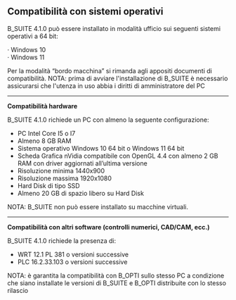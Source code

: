 **Compatibilità con sistemi operativi**
-----------------------------------------------------------------------------------------
B\_SUITE 4.1.0 può essere installato in modalità ufficio sui seguenti sistemi operativi a 64 bit: 

· Windows 10  
· Windows 11  

Per la modalità “bordo macchina” si rimanda agli appositi documenti di compatibilità.
NOTA: prima di avviare l'installazione di B\_SUITE è necessario assicurarsi che l'utenza in uso abbia i diritti di amministratore del PC

***

**Compatibilità hardware**

B\_SUITE 4.1.0 richiede un PC con almeno la seguente configurazione:

- PC Intel Core I5 o I7
- Almeno 8 GB RAM
- Sistema operativo Windows 10 64 bit o Windows 11 64 bit
- Scheda Grafica nVidia compatibile con OpenGL 4.4 con almeno 2 GB RAM con driver aggiornati all’ultima versione
- Risoluzione minima 1440x900 
- Risoluzione massima 1920x1080 
- Hard Disk di tipo SSD
- Almeno 20 GB di spazio libero su Hard Disk

NOTA: B\_SUITE non può essere installato su macchine virtuali.

***

**Compatibilità con altri software (controlli numerici, CAD/CAM, ecc.)**

B\_SUITE 4.1.0 richiede la presenza di:

- WRT 12.1 PL 381 o versioni successive
- PLC 16.2.33.103 o versioni successive

NOTA: è garantita la compatibilità con B\_OPTI sullo stesso PC a condizione che siano installate le versioni di B\_SUITE e B\_OPTI distribuite con lo stesso rilascio
